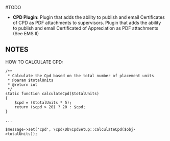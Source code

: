 #TODO


 - __CPD Plugin:__ Plugin that adds the ability to publish and email Certificates of CPD as
   PDF attachments to supervisors. Plugin that adds the ability to publish and email
   Certificated of Appreciation as PDF attachments (See EMS II)
   
    
    
    
    
## NOTES 


HOW TO CALCULATE CPD:

```
/**
 * Calculate the Cpd based on the total number of placement units 
 * @param $totalUnits
 * @return int
 */
static function calculateCpd($totalUnits)
{
    $cpd = ($totalUnits * 5);
    return ($cpd > 20) ? 20 : $cpd;
}

...

$message->set('cpd', \cpd\Db\CpdSetup::calculateCpd($obj->totalUnits));
```






